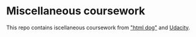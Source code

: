 # Miscellaneous coursework

This repo contains  iscellaneous coursework from <a href="http://www.htmldog.com/">"html dog"</a> and <a href="https://www.udacity.com/">Udacity</a>. 
